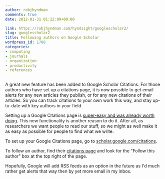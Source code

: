 ```yaml
---
author: robjhyndman
comments: true
date: 2012-01-31 01:22:09+00:00

link: https://robjhyndman.com/hyndsight/googlescholar2/
slug: googlescholar2
title: Following authors on Google Scholar
wordpress_id: 1708
categories:
- computing
- journals
- organization
- productivity
- references
---
```


A great new feature has been added to Google Scholar Citations. For those authors who have set up a citations page, it is now possible to get email alerts for any new articles they publish, or for any new citations of their articles. So you can track citations to your own work this way, and stay up-to-date with key authors in your field.

Setting up a Google Citations page is [super-easy and was already worth doing](https://robjhyndman.com/hyndsight/portals/). This new functionality is another reason to do it. After all, as researchers we want people to read our stuff, so we might as well make it as easy as possible for people to find what we write.

To set up your Google Citations page, go to [scholar.google.com/citations](http://scholar.google.com/citations).

To follow an author, find their [citations page](http://scholar.google.com/citations?user=vamErfkAAAAJ&hl=en) and look for the "Follow this author" box at the top right of the page.

Hopefully, Google will add RSS feeds as an option in the future as I'd much rather get alerts that way then by yet more email in my inbox.
